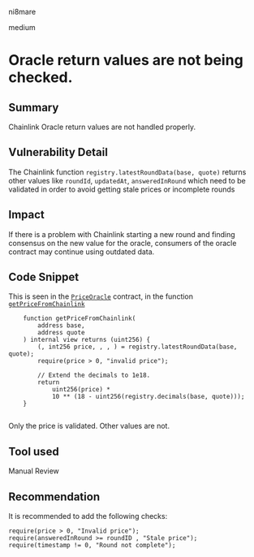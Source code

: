 ni8mare

medium

# Oracle return values are not being checked.

## Summary
Chainlink Oracle return values are not handled properly.

## Vulnerability Detail
The Chainlink function `registry.latestRoundData(base, quote)` returns other values like `roundId`, `updatedAt`, `answeredInRound` which need to be validated in order to avoid getting stale prices or incomplete rounds

## Impact
If there is a problem with Chainlink starting a new round and finding consensus on the new value for the oracle, consumers of the oracle contract may continue using outdated data.

## Code Snippet
This is seen in the [`PriceOracle`](https://github.com/sherlock-audit/2023-05-ironbank/blob/main/ib-v2/src/protocol/oracle/PriceOracle.sol) contract, in the function [`getPriceFromChainlink` ](https://github.com/sherlock-audit/2023-05-ironbank/blob/main/ib-v2/src/protocol/oracle/PriceOracle.sol#L66)

```solidity
    function getPriceFromChainlink(
        address base,
        address quote
    ) internal view returns (uint256) {
        (, int256 price, , , ) = registry.latestRoundData(base, quote); 
        require(price > 0, "invalid price"); 

        // Extend the decimals to 1e18.
        return
            uint256(price) *
            10 ** (18 - uint256(registry.decimals(base, quote)));
    }


```

Only the price is validated. Other values are not.

## Tool used

Manual Review

## Recommendation

It is recommended to add the following checks:

```solidity
require(price > 0, "Invalid price");
require(answeredInRound >= roundID , "Stale price");
require(timestamp != 0, "Round not complete");
```
